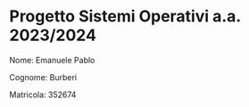 # Progetto Sistemi Operativi a.a. 2023/2024
Nome: Emanuele Pablo

Cognome: Burberi

Matricola: 352674
